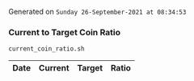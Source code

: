 Generated on `Sunday 26-September-2021 at 08:34:53`

### Current to Target Coin Ratio
`current_coin_ratio.sh`

Date|Current|Target|Ratio
---|---|---|---
